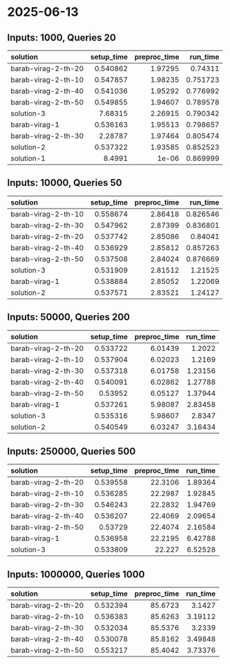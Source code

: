 # 2025-06-13

## Inputs: 1000, Queries 20

| solution            |   setup_time |   preproc_time |   run_time |
|:--------------------|-------------:|---------------:|-----------:|
| barab-virag-2-th-20 |     0.540862 |        1.97295 |   0.74311  |
| barab-virag-2-th-10 |     0.547857 |        1.98235 |   0.751723 |
| barab-virag-2-th-40 |     0.541036 |        1.95292 |   0.776992 |
| barab-virag-2-th-50 |     0.549855 |        1.94607 |   0.789578 |
| solution-3          |     7.68315  |        2.26915 |   0.790342 |
| barab-virag-1       |     0.536163 |        1.95513 |   0.798657 |
| barab-virag-2-th-30 |     2.28787  |        1.97464 |   0.805474 |
| solution-2          |     0.537322 |        1.93585 |   0.852523 |
| solution-1          |     8.4991   |        1e-06   |   0.869999 |

## Inputs: 10000, Queries 50

| solution            |   setup_time |   preproc_time |   run_time |
|:--------------------|-------------:|---------------:|-----------:|
| barab-virag-2-th-10 |     0.558674 |        2.86418 |   0.826546 |
| barab-virag-2-th-30 |     0.547962 |        2.87399 |   0.836801 |
| barab-virag-2-th-20 |     0.537742 |        2.85086 |   0.84041  |
| barab-virag-2-th-40 |     0.536929 |        2.85812 |   0.857263 |
| barab-virag-2-th-50 |     0.537508 |        2.84024 |   0.876669 |
| solution-3          |     0.531909 |        2.81512 |   1.21525  |
| barab-virag-1       |     0.538884 |        2.85052 |   1.22069  |
| solution-2          |     0.537571 |        2.83521 |   1.24127  |

## Inputs: 50000, Queries 200

| solution            |   setup_time |   preproc_time |   run_time |
|:--------------------|-------------:|---------------:|-----------:|
| barab-virag-2-th-20 |     0.533722 |        6.01439 |    1.2022  |
| barab-virag-2-th-10 |     0.537904 |        6.02023 |    1.2169  |
| barab-virag-2-th-30 |     0.537318 |        6.01758 |    1.23156 |
| barab-virag-2-th-40 |     0.540091 |        6.02862 |    1.27788 |
| barab-virag-2-th-50 |     0.53952  |        6.05127 |    1.37944 |
| barab-virag-1       |     0.537261 |        5.98087 |    2.83458 |
| solution-3          |     0.535316 |        5.98607 |    2.8347  |
| solution-2          |     0.540549 |        6.03247 |    3.16434 |

## Inputs: 250000, Queries 500

| solution            |   setup_time |   preproc_time |   run_time |
|:--------------------|-------------:|---------------:|-----------:|
| barab-virag-2-th-20 |     0.539558 |        22.3106 |    1.89364 |
| barab-virag-2-th-10 |     0.536285 |        22.2987 |    1.92845 |
| barab-virag-2-th-30 |     0.546243 |        22.2832 |    1.94769 |
| barab-virag-2-th-40 |     0.536207 |        22.4069 |    2.09654 |
| barab-virag-2-th-50 |     0.53729  |        22.4074 |    2.16584 |
| barab-virag-1       |     0.536958 |        22.2195 |    6.42788 |
| solution-3          |     0.533809 |        22.227  |    6.52528 |

## Inputs: 1000000, Queries 1000

| solution            |   setup_time |   preproc_time |   run_time |
|:--------------------|-------------:|---------------:|-----------:|
| barab-virag-2-th-20 |     0.532394 |        85.6723 |    3.1427  |
| barab-virag-2-th-10 |     0.536383 |        85.6263 |    3.19112 |
| barab-virag-2-th-30 |     0.532034 |        85.5376 |    3.2339  |
| barab-virag-2-th-40 |     0.530078 |        85.8162 |    3.49848 |
| barab-virag-2-th-50 |     0.553217 |        85.4042 |    3.73376 |